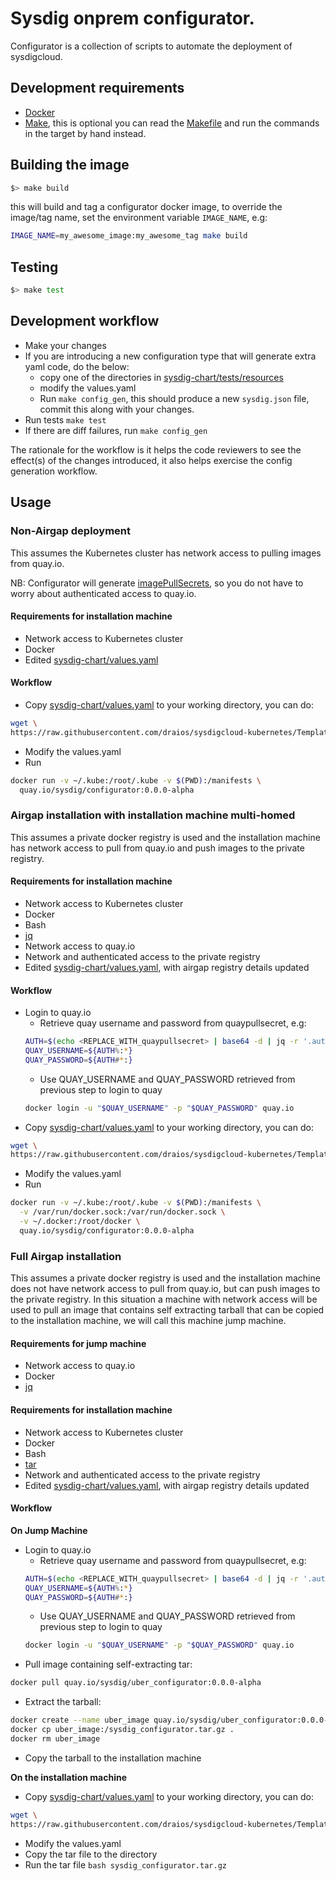# Sysdig onprem configurator.

Configurator is a collection of scripts to automate the deployment of
sysdigcloud.

## Development requirements

- [Docker](https://docs.docker.com/install/)
- [Make](https://www.gnu.org/software/make/), this is optional you can read
the [Makefile](Makefile) and run the commands in the target by hand instead.

## Building the image

```bash
$> make build
```

this will build and tag a configurator docker image, to override the image/tag
name, set the environment variable `IMAGE_NAME`, e.g:

```bash
IMAGE_NAME=my_awesome_image:my_awesome_tag make build
```

## Testing

```bash
$> make test
```

## Development workflow

- Make your changes
- If you are introducing a new configuration type that will generate extra
yaml code, do the below:
  - copy one of the directories in
  [sysdig-chart/tests/resources](sysdig-chart/tests/resources)
  - modify the values.yaml
  - Run `make config_gen`, this should produce a new `sysdig.json` file,
  commit this along with your changes.
- Run tests `make test`
- If there are diff failures, run `make config_gen`

The rationale for the workflow is it helps the code reviewers to see the
effect(s) of the changes introduced, it also helps exercise the config
generation workflow.

## Usage

### Non-Airgap deployment

This assumes the Kubernetes cluster has network access to pulling images from
quay.io.

NB: Configurator will generate
[imagePullSecrets](https://kubernetes.io/docs/concepts/containers/images/#specifying-imagepullsecrets-on-a-pod),
so you do not have to worry about authenticated access to quay.io.

#### Requirements for installation machine

- Network access to Kubernetes cluster
- Docker
- Edited [sysdig-chart/values.yaml](sysdig-chart/values.yaml) 

#### Workflow

- Copy [sysdig-chart/values.yaml](sysdig-chart/values.yaml) to your
working directory, you can do:
```bash
wget \
https://raw.githubusercontent.com/draios/sysdigcloud-kubernetes/Templating_k8s_configurations/configurator/sysdig-chart/values.yaml
```
- Modify the values.yaml
- Run
```bash
docker run -v ~/.kube:/root/.kube -v $(PWD):/manifests \
  quay.io/sysdig/configurator:0.0.0-alpha
```

### Airgap installation with installation machine multi-homed

This assumes a private docker registry is used and the installation machine
has network access to pull from quay.io and push images to the private
registry.

#### Requirements for installation machine

- Network access to Kubernetes cluster
- Docker
- Bash
- [jq](https://stedolan.github.io/jq/)
- Network access to quay.io
- Network and authenticated access to the private registry
- Edited [sysdig-chart/values.yaml](sysdig-chart/values.yaml), with airgap
registry details updated

#### Workflow

- Login to quay.io
  - Retrieve quay username and password from quaypullsecret, e.g:
  ```bash
  AUTH=$(echo <REPLACE_WITH_quaypullsecret> | base64 -d | jq -r '.auths."quay.io".auth'| base64 -d)
  QUAY_USERNAME=${AUTH%:*}
  QUAY_PASSWORD=${AUTH#*:}
  ```
  - Use QUAY_USERNAME and QUAY_PASSWORD retrieved from previous step to login
  to quay
  ```bash
  docker login -u "$QUAY_USERNAME" -p "$QUAY_PASSWORD" quay.io
  ```
- Copy [sysdig-chart/values.yaml](sysdig-chart/values.yaml) to your
working directory, you can do:
```bash
wget \
https://raw.githubusercontent.com/draios/sysdigcloud-kubernetes/Templating_k8s_configurations/configurator/sysdig-chart/values.yaml
```
- Modify the values.yaml
- Run
```bash
docker run -v ~/.kube:/root/.kube -v $(PWD):/manifests \
  -v /var/run/docker.sock:/var/run/docker.sock \
  -v ~/.docker:/root/docker \
  quay.io/sysdig/configurator:0.0.0-alpha
```

### Full Airgap installation

This assumes a private docker registry is used and the installation machine
does not have network access to pull from quay.io, but can push images to the
private registry. In this situation a machine with network access will be used
to pull an image that contains self extracting tarball that can be copied to
the installation machine, we will call this machine jump machine.

#### Requirements for jump machine

- Network access to quay.io
- Docker
- [jq](https://stedolan.github.io/jq/)

#### Requirements for installation machine

- Network access to Kubernetes cluster
- Docker
- Bash
- [tar](https://linux.die.net/man/1/tar)
- Network and authenticated access to the private registry
- Edited [sysdig-chart/values.yaml](sysdig-chart/values.yaml), with airgap
registry details updated

#### Workflow

**On Jump Machine**
- Login to quay.io
  - Retrieve quay username and password from quaypullsecret, e.g:
  ```bash
  AUTH=$(echo <REPLACE_WITH_quaypullsecret> | base64 -d | jq -r '.auths."quay.io".auth'| base64 -d)
  QUAY_USERNAME=${AUTH%:*}
  QUAY_PASSWORD=${AUTH#*:}
  ```
  - Use QUAY_USERNAME and QUAY_PASSWORD retrieved from previous step to login
  to quay
  ```bash
  docker login -u "$QUAY_USERNAME" -p "$QUAY_PASSWORD" quay.io
  ```
- Pull image containing self-extracting tar:
```bash
docker pull quay.io/sysdig/uber_configurator:0.0.0-alpha
```
- Extract the tarball:
```bash
docker create --name uber_image quay.io/sysdig/uber_configurator:0.0.0-alpha
docker cp uber_image:/sysdig_configurator.tar.gz .
docker rm uber_image
```
- Copy the tarball to the installation machine

**On the installation machine**

- Copy [sysdig-chart/values.yaml](sysdig-chart/values.yaml) to your
working directory, you can do:
```bash
wget \
https://raw.githubusercontent.com/draios/sysdigcloud-kubernetes/Templating_k8s_configurations/configurator/sysdig-chart/values.yaml
```
- Modify the values.yaml
- Copy the tar file to the directory
- Run the tar file `bash sysdig_configurator.tar.gz`
